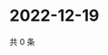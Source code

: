# 2022-12-19

共 0 条

<!-- BEGIN WEIBO -->
<!-- 最后更新时间 Mon Dec 19 2022 10:31:15 GMT+0800 (China Standard Time) -->

<!-- END WEIBO -->
